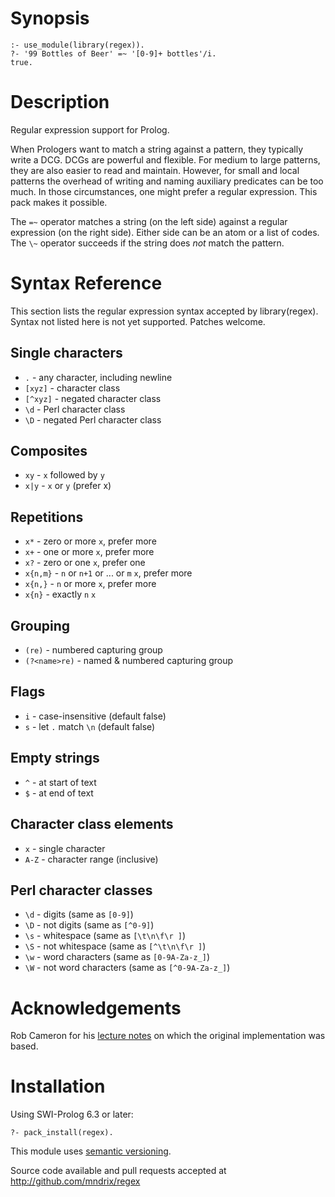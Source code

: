 # Synopsis

    :- use_module(library(regex)).
    ?- '99 Bottles of Beer' =~ '[0-9]+ bottles'/i.
    true.

# Description

Regular expression support for Prolog.

When Prologers want to match a string against a pattern, they typically write a
DCG.  DCGs are powerful and flexible.  For medium to large patterns, they are
also easier to read and maintain.  However, for small and local patterns the
overhead of writing and naming auxiliary predicates can be too much.  In those
circumstances, one might prefer a regular expression.  This pack makes it
possible.

The `=~` operator matches a string (on the left side) against a regular
expression (on the right side).  Either side can be an atom or a list of codes.
The `\~` operator succeeds if the string does _not_ match the pattern.

# Syntax Reference

This section lists the regular expression syntax accepted by library(regex).
Syntax not listed here is not yet supported.  Patches welcome.

## Single characters

  * `.` - any character, including newline
  * `[xyz]` - character class
  * `[^xyz]` - negated character class
  * `\d` - Perl character class
  * `\D` - negated Perl character class

## Composites

  * `xy` - `x` followed by `y`
  * `x|y` - `x` or `y` (prefer x)

## Repetitions

  * `x*` - zero or more `x`, prefer more
  * `x+` - one or more `x`, prefer more
  * `x?` - zero or one `x`, prefer one
  * `x{n,m}` - `n` or `n+1` or ... or `m` `x`, prefer more
  * `x{n,}` - `n` or more `x`, prefer more
  * `x{n}` - exactly `n` `x`

## Grouping

  * `(re)` - numbered capturing group
  * `(?<name>re)` - named & numbered capturing group

## Flags

  * `i` - case-insensitive (default false)
  * `s` - let `.` match `\n` (default false)

## Empty strings

  * `^` - at start of text
  * `$` - at end of text

## Character class elements

  * `x` - single character
  * `A-Z` - character range (inclusive)

## Perl character classes

  * `\d` - digits (same as `[0-9]`)
  * `\D` - not digits (same as `[^0-9]`)
  * `\s` - whitespace (same as `[\t\n\f\r ]`)
  * `\S` - not whitespace (same as `[^\t\n\f\r ]`)
  * `\w` - word characters (same as `[0-9A-Za-z_]`)
  * `\W` - not word characters (same as `[^0-9A-Za-z_]`)

# Acknowledgements

Rob Cameron for his
[lecture notes](http://www.cs.sfu.ca/~cameron/Teaching/384/99-3/regexp-plg.html)
on which the original implementation was based.

# Installation

Using SWI-Prolog 6.3 or later:

    ?- pack_install(regex).

This module uses [semantic versioning](http://semver.org/).

Source code available and pull requests accepted at
http://github.com/mndrix/regex
